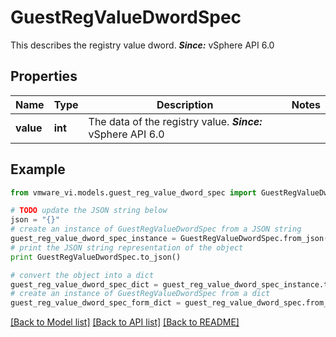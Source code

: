 # GuestRegValueDwordSpec

This describes the registry value dword.  ***Since:*** vSphere API 6.0 

## Properties
Name | Type | Description | Notes
------------ | ------------- | ------------- | -------------
**value** | **int** | The data of the registry value.  ***Since:*** vSphere API 6.0  | 

## Example

```python
from vmware_vi.models.guest_reg_value_dword_spec import GuestRegValueDwordSpec

# TODO update the JSON string below
json = "{}"
# create an instance of GuestRegValueDwordSpec from a JSON string
guest_reg_value_dword_spec_instance = GuestRegValueDwordSpec.from_json(json)
# print the JSON string representation of the object
print GuestRegValueDwordSpec.to_json()

# convert the object into a dict
guest_reg_value_dword_spec_dict = guest_reg_value_dword_spec_instance.to_dict()
# create an instance of GuestRegValueDwordSpec from a dict
guest_reg_value_dword_spec_form_dict = guest_reg_value_dword_spec.from_dict(guest_reg_value_dword_spec_dict)
```
[[Back to Model list]](../README.md#documentation-for-models) [[Back to API list]](../README.md#documentation-for-api-endpoints) [[Back to README]](../README.md)


